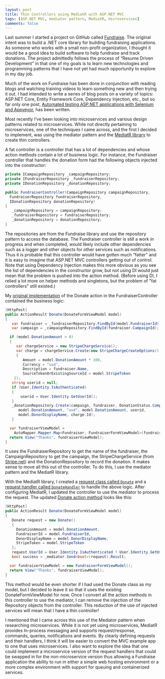 ```yaml
---
layout: post
title: Thin Controllers using MediatR with ASP.NET MVC
tags: [ASP.NET MVC, mediator pattern, MediatR, microservices]
comments: false
---
```


Last summer I started a project on GitHub called [Fundraise](https://github.com/alindgren/Fundraise). The original intent was to build a .NET core library for building fundraising applications. As someone who works with a small non-profit organization, I thought it would be a good idea to build software to help fundraise and track donations. The project admittedly follows the process of “Resume Driven Development” in that one of my goals is to learn new technologies and programming patterns that I have not yet had much opportunity to explore in my day job.

Much of the work on Fundraise has been done in conjunction with reading blogs and watching training videos to learn something new and then trying it out. I had intended to write a series of blog posts on a variety of topics: ASP.NET Core, Entity Framework Core, Dependency Injection, etc., but so far only one post, [Automated testing ASP.NET applications with Selenium and Appveyor](/posts/thin-controllers-using-mediatr-with-aspnet-mvc/), has been written.

Most recently I’ve been looking into microservices and various design patterns related to microservices. While not directly pertaining to microservices, one of the techniques I came across, and the first I decided to implement, was using the mediator pattern and the [MediatR library](https://github.com/jbogard/MediatR) to create thin controllers.

A fat controller is a controller that has a lot of dependencies and whose action methods contain a lot of business logic. For instance, the Fundraiser controller that handles the donation form had the following objects injected into the constructor:

```csharp
private ICampaignRepository _campaignRepository;
private IFundraiserRepository _fundraiserRepository;
private IDonationRepository _donationRepository;

public FundraiserController(CampaignRepository campaignRepository, 
  FundraiserRepository fundraiserRepository, 
  IDonationRepository donationRepository)
{
   _campaignRepository = campaignRepository;
   _fundraiserRepository = fundraiserRepository;
   _donationRepository = donationRepository;
}
```

The repositories are from the Fundraise library and use the repository pattern to access the database. The Fundraiser controller is still a work in progress and when completed, would likely include other dependencies such as a logger and other objects for other services such as notifications. Thus it is probable that this controller would have gotten much “fatter” and it is easy to imagine that ASP.NET MVC controllers getting out of control. Note that using Dependency Injection makes this more obvious as you see the list of dependencies in the constructor grow, but not using DI would just mean that the problem is pushed into the action method. (Before using DI, I relied a lot more on helper methods and singletons, but the problem of "fat controllers" still existed.)

My [original implementation](https://github.com/alindgren/Fundraise/blob/0436119cce0eed101bc5220b606fba997dbc3438/Fundraise.MvcExample/Controllers/FundraiserController.cs#L22-L27) of the Donate action in the FundraiserController contained the business logic:

```csharp
[HttpPost]
public ActionResult Donate(DonateFormViewModel model)
{
   var fundraiser = _fundraiserRepository.FindById(model.FundraiserId);
   var campaign = _campaignRepository.FindById(fundraiser.CampaignId);

  if (model.DonationAmount > 0)
  {
     var chargeService = new StripeChargeService();
     var charge = chargeService.Create(new StripeChargeCreateOptions()
     {
        Amount = model.DonationAmount * 100,
        Currency = "usd",
        Description = fundraiser.Name,
        SourceTokenOrExistingSourceId = model.StripeToken
    });
   string userid = null;
   if (User.Identity.IsAuthenticated)
   {
       userid = User.Identity.GetUserId();
   }
   _donationRepository.Create(campaign, fundraiser, DonationStatus.Completed, 
      model.DonationAmount, "usd", model.DonationAmount, userid, 
      model.DonorDisplayName, charge.Id);
   }

  var fundraiserViewModel = 
    AutoMapper.Mapper.Map<Fundraiser, FundraiserFormViewModel>(fundraiser);
  return View("Thanks", fundraiserViewModel);
}
```

It uses the FundraiserRepository to get the name of the fundraiser, the CampaignRepository to get the campaign, the StripeChargeService (from [Stripe.net](https://github.com/stripe/stripe-dotnet)) and the DonationRepository to record the donation. It makes sense to move all this out of the controller. To do this, I use the mediator pattern and the MediatR library.

With the MediatR library, I created a [request class called `Donate`](https://github.com/alindgren/Fundraise/blob/c4ed1b8705d2fb8cd917e10d327d210b6aef2c07/Fundraise.MvcExample/Requests/Donate.cs) and a [request handler called `DonateHandler`](https://github.com/alindgren/Fundraise/blob/c4ed1b8705d2fb8cd917e10d327d210b6aef2c07/Fundraise.MvcExample/RequestHandlers/DonateHandler.cs) to handle the above logic. After configuring MediatR, I updated the controller to use the mediator to process the request. The updated [Donate action method](https://github.com/alindgren/Fundraise/blob/c4ed1b8705d2fb8cd917e10d327d210b6aef2c07/Fundraise.MvcExample/Controllers/FundraiserController.cs#L70-L89) looks like this:

```csharp
[HttpPost]
public ActionResult Donate(DonateFormViewModel model)
{
   Donate request = new Donate()
   {
     DonationAmount = model.DonationAmount,
     FundraiserId = model.FundraiserId,
     DonorDisplayName = model.DonorDisplayName,
     StripeToken = model.StripeToken
   };
   request.UserId = User.Identity.IsAuthenticated ? User.Identity.GetUserId() : string.Empty;
   bool success = _mediator.Send<bool>(request).Result;

  var fundraiserViewModel = new FundraiserFormViewModel();
  return View("Thanks", fundraiserViewModel);
}
```

This method would be even shorter if I had used the Donate class as my model, but I decided to leave it so that it uses the existing DonateFormViewModel for now. Once I convert all the action methods in this controller to use the mediator, I can remove the injection of the Repository objects from the controller. This reduction of the use of injected services will mean that I have a thin controller!

I mentioned that I came across this use of the Mediator pattern when researching microservices. While it is not yet using microservices, MediatR provides In-process messaging and supports request/response, commands, queries, notifications and events. By clearly defining requests and their handlers, I think it will be easier to convert the MVC example app to one that uses microservices. I also want to explore the idea that one could implement a microservice version of the request handlers that could be swapped in for the non-microservice version thus allowing a Fundraise application the ability to run in either a simple web hosting environment or a more complex environment with support for queuing and containerized services.
